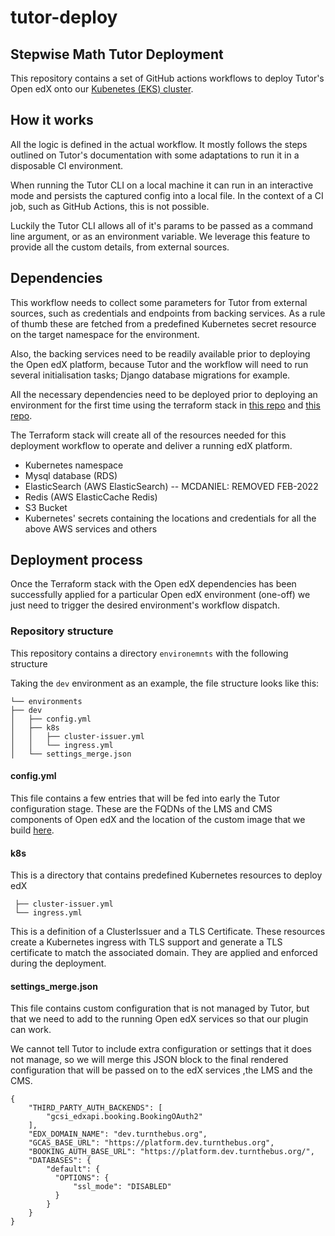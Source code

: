 # tutor-deploy
##  Stepwise Math Tutor Deployment
This repository contains a set of GitHub actions workflows to deploy Tutor's Open edX onto our [Kubenetes (EKS) cluster](https://github.com/Turn-The-Bus/terraform-aws).


## How it works
All the logic is defined in the actual workflow. It mostly follows the steps outlined on  Tutor's documentation with some adaptations to run it in a disposable CI environment.

When running the Tutor CLI on a local machine it can run in an interactive mode and persists the captured config into a local file. In the context of a CI job, such as GitHub Actions, this is not possible.

Luckily the Tutor CLI allows all of it's params to be passed as a command line argument, or as an environment variable. We leverage this feature to provide all the custom details, from external sources.


## Dependencies
This workflow needs to collect some parameters for Tutor from external sources, such as credentials and endpoints from backing services. As a rule of thumb these are fetched from a predefined Kubernetes secret resource on the target namespace for the environment.

Also, the backing services need to be readily available prior to deploying the Open edX platform, because Tutor and the workflow will need to run several initialisation tasks; Django database migrations for example.

All the necessary dependencies need to be deployed prior to deploying an environment for the first time using the terraform stack in [this repo](https://github.com/Turn-The-Bus/terraform-aws) and [this repo](https://github.com/Turn-The-Bus/terraform-openedx).

The Terraform stack will create all of the resources needed for this deployment workflow to operate and deliver a running edX platform.
- Kubernetes namespace
- Mysql database (RDS)
- ElasticSearch (AWS ElasticSearch) -- MCDANIEL: REMOVED FEB-2022
- Redis (AWS ElasticCache Redis)
- S3 Bucket
- Kubernetes' secrets containing the locations and credentials for all the above AWS services and others


## Deployment process
Once the Terraform stack with the Open edX dependencies has been successfully applied for a particular Open edX environment (one-off) we just need to trigger the desired environment's workflow dispatch. 

### Repository structure
This repository contains a directory `environemnts` with the following structure

Taking the `dev` environment as an example, the file structure looks like this:

```
└── environments
├── dev
│   ├── config.yml
│   ├── k8s
│   │   ├── cluster-issuer.yml
│   │   └── ingress.yml
│   └── settings_merge.json
```

#### config.yml
This file contains a few entries that will be fed into early the Tutor configuration stage.
These are the FQDNs of the LMS and CMS components of Open edX and the location of the custom image that we build [here](https://github.com/Turn-The-Bus/tutor-build).

#### k8s

This is a directory that contains predefined Kubernetes resources to deploy edX

     ├── cluster-issuer.yml
     └── ingress.yml

This is a definition of a ClusterIssuer and a TLS Certificate. 
These resources create a Kubernetes ingress with TLS support and generate a TLS certificate to match the associated domain.
They are applied and enforced during the deployment.  

#### settings_merge.json
This file contains custom configuration that is not managed by Tutor, but that we need to add to the running Open edX services so that our plugin can work.

We cannot tell Tutor to include extra configuration or settings that it does not manage, 
so we will merge this JSON block to the final rendered configuration that will be passed on to the edX services ,the LMS and the CMS.

```
{
    "THIRD_PARTY_AUTH_BACKENDS": [
        "gcsi_edxapi.booking.BookingOAuth2"
    ],
    "EDX_DOMAIN_NAME": "dev.turnthebus.org",
    "GCAS_BASE_URL": "https://platform.dev.turnthebus.org",
    "BOOKING_AUTH_BASE_URL": "https://platform.dev.turnthebus.org/",
    "DATABASES": {
        "default": {
          "OPTIONS": {
              "ssl_mode": "DISABLED"
          }
        }
    }
}
```
